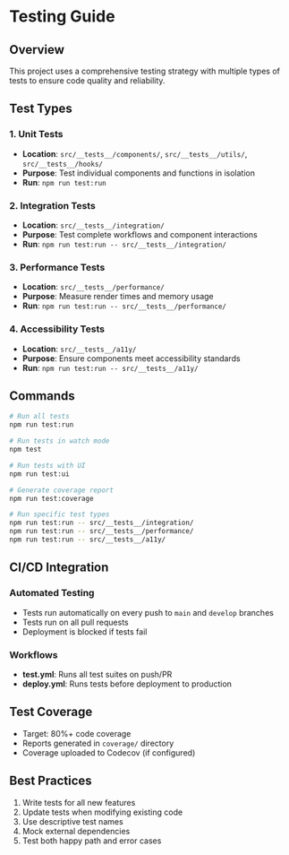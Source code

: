 # Testing Guide

## Overview
This project uses a comprehensive testing strategy with multiple types of tests to ensure code quality and reliability.

## Test Types

### 1. Unit Tests
- **Location**: `src/__tests__/components/`, `src/__tests__/utils/`, `src/__tests__/hooks/`
- **Purpose**: Test individual components and functions in isolation
- **Run**: `npm run test:run`

### 2. Integration Tests
- **Location**: `src/__tests__/integration/`
- **Purpose**: Test complete workflows and component interactions
- **Run**: `npm run test:run -- src/__tests__/integration/`

### 3. Performance Tests
- **Location**: `src/__tests__/performance/`
- **Purpose**: Measure render times and memory usage
- **Run**: `npm run test:run -- src/__tests__/performance/`

### 4. Accessibility Tests
- **Location**: `src/__tests__/a11y/`
- **Purpose**: Ensure components meet accessibility standards
- **Run**: `npm run test:run -- src/__tests__/a11y/`

## Commands

```bash
# Run all tests
npm run test:run

# Run tests in watch mode
npm test

# Run tests with UI
npm run test:ui

# Generate coverage report
npm run test:coverage

# Run specific test types
npm run test:run -- src/__tests__/integration/
npm run test:run -- src/__tests__/performance/
npm run test:run -- src/__tests__/a11y/
```

## CI/CD Integration

### Automated Testing
- Tests run automatically on every push to `main` and `develop` branches
- Tests run on all pull requests
- Deployment is blocked if tests fail

### Workflows
- **test.yml**: Runs all test suites on push/PR
- **deploy.yml**: Runs tests before deployment to production

## Test Coverage
- Target: 80%+ code coverage
- Reports generated in `coverage/` directory
- Coverage uploaded to Codecov (if configured)

## Best Practices
1. Write tests for all new features
2. Update tests when modifying existing code
3. Use descriptive test names
4. Mock external dependencies
5. Test both happy path and error cases